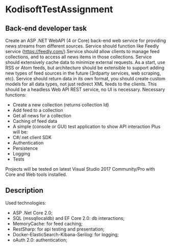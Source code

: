 # KodisoftTestAssignment

## Back-end developer task
Create an ASP .NET WebAPI (4 or Core) back-end web service for providing news streams from different sources. Service should function like Feedly service (https://feedly.com/).Service should allow clients to manage feed collections, and to access all news items in those collections. Service should extensively cache data to minimize external requests. As a start, use RSS or Atom feeds, but architecture should be extensible to support adding new types of feed sources in the future (3rdparty services, web scraping, etc). Service should return data in its own format, you should create custom models for all data types, not just redirect XML feeds to the clients. This should be a headless Web API REST service, no UI is necessary. 
Necessary functions:
- Create a new collection (returns collection Id)
- Add feed to a collection
- Get all news for a collection
- Caching of feed data
- A simple (console or GUI) test application to show API interaction
Plus will be:
- C#/.net client SDK
- Authentication
- Persistence
- Logging
- Tests

Projects will be tested on latest Visual Studio 2017 Community/Pro with Core and Web tools installed. 


## Description

Used technologies:
- ASP .Net Core 2.0;
- SQL (mssqllocaldb) and EF Core 2.0: db interactions;
- MemoryCache: for feed caching;
- RestSharp: for api testing and presentation;
- Docker-ElasticSearch-Kibana-Serilog: for logging;
- oAuth 2.0: authentication;
